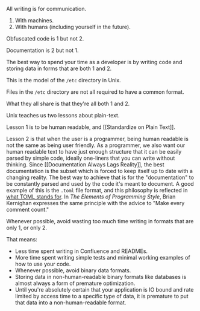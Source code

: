 All writing is for communication.

1. With machines.
2. With humans (including yourself in the future).

Obfuscated code is 1 but not 2.

Documentation is 2 but not 1.

The best way to spend your time as a developer is by writing code and storing data in forms that are both 1 and 2.

This is the model of the `/etc` directory in Unix.

Files in the `/etc` directory are not all required to have a common format.

What they all share is that they're all both 1 and 2.

Unix teaches us two lessons about plain-text.

Lesson 1 is to be human readable, and [[Standardize on Plain Text]].

Lesson 2 is that when the user is a programmer, being human readable is not the same as being user friendly. As a programmer, we also want our human readable text to have just enough structure that it can be easily parsed by simple code, ideally one-liners that you can write without thinking. Since [[Documentation Always Lags Reality]], the best documentation is the subset which is forced to keep itself up to date with a changing reality. The best way to achieve that is for the "documentation" to be constantly parsed and used by the code it's meant to document. A good example of this is the `.toml` file format, and this philosophy is reflected in [what TOML stands for](https://toml.io/en). In *The Elements of Programming Style*, Brian Kernighan expresses the same principle with the advice to "Make every comment count."

Whenever possible, avoid wasting too much time writing in formats that are only 1, or only 2.

That means:
- Less time spent writing in Confluence and READMEs.
- More time spent writing simple tests and minimal working examples of how to use your code.
- Whenever possible, avoid binary data formats.
- Storing data in non-human-readable binary formats like databases is almost always a form of premature optimization.
- Until you're absolutely certain that your application is IO bound and rate limited by access time to a specific type of data, it is premature to put that data into a non-human-readable format.